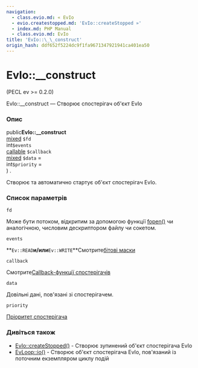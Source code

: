 ```yaml
---
navigation:
  - class.evio.md: « EvIo
  - evio.createstopped.md: 'EvIo::createStopped »'
  - index.md: PHP Manual
  - class.evio.md: EvIo
title: 'EvIo::\_\_construct'
origin_hash: ddf652f5224dc9f1fa9671347921941ca401ea50
---
```

# EvIo::\_\_construct

(PECL ev >= 0.2.0)

EvIo::\_\_construct — Створює спостерігач об'єкт EvIo

### Опис

public**EvIo::\_\_construct**  
[mixed](language.types.declarations.md#language.types.declarations.mixed) `$fd`  
int`$events`  
[callable](language.types.callable.md) `$callback`  
[mixed](language.types.declarations.md#language.types.declarations.mixed) `$data` =  
int`$priority` =  
) .

Створює та автоматично стартує об'єкт спостерігач EvIo.

### Список параметрів

`fd`

Може бути потоком, відкритим за допомогою функції [fopen()](function.fopen.md) чи аналогічною, числовим дескриптором файлу чи сокетом.

`events`

\*\*`Ev::READ`**и/или**`Ev::WRITE`\*\*Смотрите[бітові маски](class.ev.md#ev.constants.watcher-revents)

`callback`

Смотрите[Callback-функції спостерігачів](ev.watcher-callbacks.md)

`data`

Довільні дані, пов'язані зі спостерігачем.

`priority`

[Пріоритет спостерігача](class.ev.md#ev.constants.watcher-pri)

### Дивіться також

-   [EvIo::createStopped()](evio.createstopped.md) \- Створює зупинений об'єкт спостерігача EvIo
-   [EvLoop::io()](evloop.io.md) \- Створює об'єкт спостерігача EvIo, пов'язаний із поточним екземпляром циклу подій
